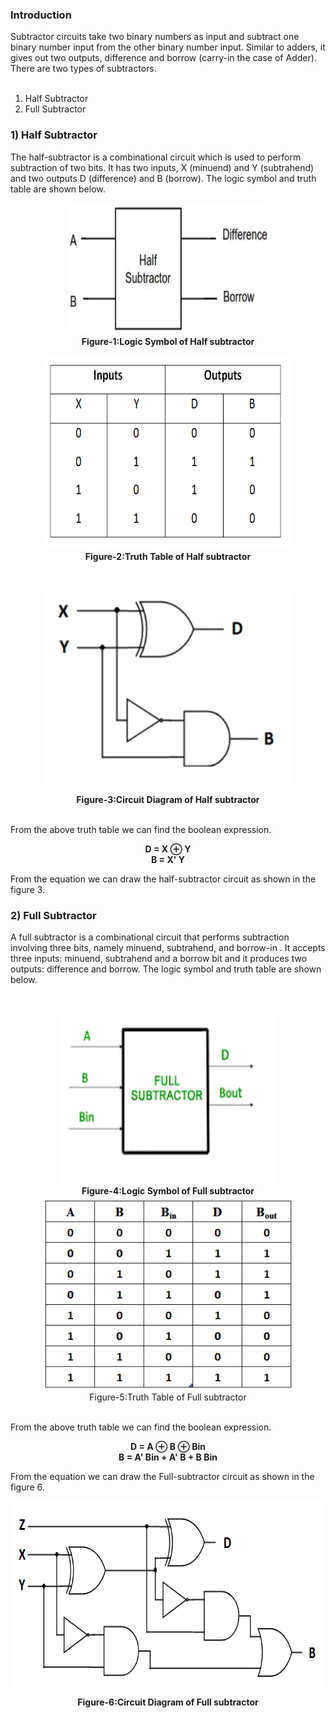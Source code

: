 ### Introduction

Subtractor circuits take two binary numbers as input and subtract one binary number input from the other binary number input. Similar to adders, it gives out two outputs, difference and borrow (carry-in the case of Adder). There are two types of subtractors. <br><br>
1) Half Subtractor<br>
2) Full Subtractor
                     

###  1) Half Subtractor
The half-subtractor is a combinational circuit which is used to perform subtraction of two bits. It has two inputs, X (minuend) and Y (subtrahend) and two outputs D (difference) and B (borrow). The logic symbol and truth table are shown below.
<br>
<center>
<img src="images/halfsubtractorblock.png"  width="325" height="210"> <br> <b>Figure-1:Logic Symbol of Half subtractor</b><br>
      
<img src="images/Halftruthtable.png"  width="400" height="310"> <br> <b>Figure-2:Truth Table of Half subtractor</b></p> 
<br>

<img src="images/halfcircuit.png"  width="400" height="310"> <br>
      
<b>Figure-3:Circuit Diagram of Half subtractor</b></p> 
<br></center>
From the above truth table we can find the boolean expression.<br>
<center><b>D = X ⊕ Y<br>
B = X' Y <br></b></center>

From the equation we can draw the half-subtractor circuit as shown in the figure 3.<br>

### 2) Full Subtractor
A full subtractor is a combinational circuit that performs subtraction involving three bits, namely minuend, subtrahend, and borrow-in . It accepts three inputs: minuend, subtrahend and a borrow bit and it produces two outputs: difference and borrow. The logic symbol and truth table are shown below.<br><br>
       <br>
<center><img src="images/fullsubtractorblock.png"  width="345" height="270"><br> <b>Figure-4:Logic Symbol of Full subtractor</b><br>
<img src="images/fulltruth.png"  width="400" height="310"> <br>Figure-5:Truth Table of Full subtractor</b></center>
  
<br>     

From the above truth table we can find the boolean expression.<br>
<center><b>D = A ⊕ B ⊕ Bin<br>
B = A' Bin + A' B + B Bin <br></b></center>

From the equation we can draw the Full-subtractor circuit as shown in the figure 6.
<br>
<center><img src="images/fullsubtractorcircuit.png"  width="600" height="310"> <br><b>Figure-6:Circuit Diagram of Full subtractor</b></p> </center>




